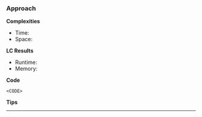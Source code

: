 ### Approach
<Describe approach> 

**Complexities**
- Time: 
- Space:

**LC Results**
- Runtime: 
- Memory:

**Code**
```
<CODE>
```

**Tips**

---